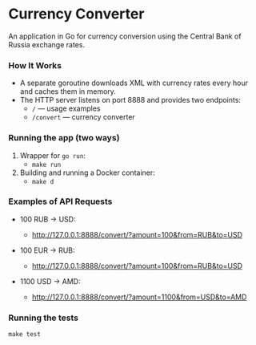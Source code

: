 # Currency Converter

An application in Go for currency conversion using the Central Bank of Russia exchange rates.

### How It Works

* A separate goroutine downloads XML with currency rates every hour and caches them in memory.
* The HTTP server listens on port 8888 and provides two endpoints:
    * `/` — usage examples
    * `/convert` — currency converter

### Running the app (two ways)

1. Wrapper for `go run`:
    * `make run`
2. Building and running a Docker container:
    * `make d`

### Examples of API Requests

* 100 RUB → USD:
    - http://127.0.0.1:8888/convert/?amount=100&from=RUB&to=USD


* 100 EUR → RUB:
    - http://127.0.0.1:8888/convert/?amount=100&from=RUB&to=USD


* 1100 USD → AMD:
    - http://127.0.0.1:8888/convert/?amount=1100&from=USD&to=AMD

### Running the tests
`make test`